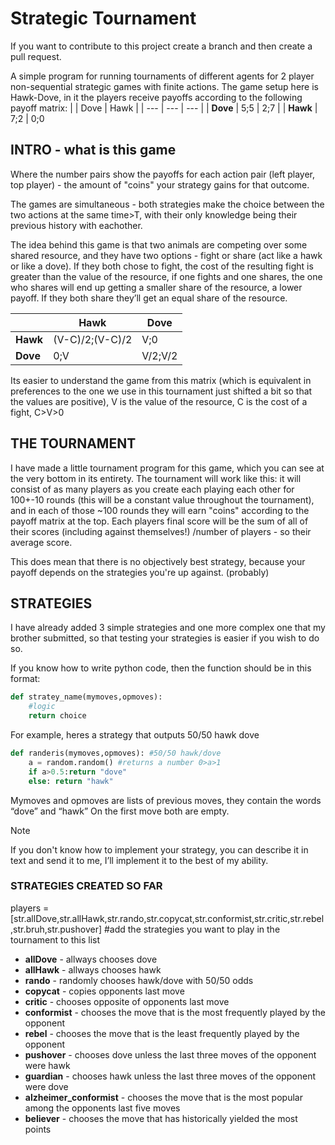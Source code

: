 # Strategic Tournament
If you want to contribute to this project create a branch and then create a pull request.

A simple program for running tournaments of different agents for 2 player non-sequential strategic games with finite actions.
The game setup here is Hawk-Dove, in it the players receive payoffs according to the following payoff matrix:
|  | Dove | Hawk |
| --- | --- | --- |
| **Dove** | 5;5 | 2;7 |
| **Hawk** | 7;2 | 0;0 

## INTRO - what is this game 
Where the number pairs show the payoffs for each action pair (left player, top player) - the amount of "coins" your strategy gains for that outcome.

The games are simultaneous - both strategies make the choice between the two actions at the same time>T, with their only knowledge being their previous history with eachother.

The idea behind this game is that two animals are competing over some shared resource, and they have two options - fight or share (act like a hawk or like a dove).
If they both chose to fight, the cost of the resulting fight is greater than the value of the resource, if one fights and one shares, the one who shares will end up getting a smaller share of the resource, a lower payoff. 
If they both share they’ll get an equal share of the resource.

|  | Hawk | Dove |
| --- | --- | --- |
| **Hawk** | (V-C)/2;(V-C)/2 | V;0 |
| **Dove** | 0;V | V/2;V/2 |

Its easier to understand the game from this matrix (which is equivalent in preferences to the one we use in this tournament just shifted a bit so that the values are positive), V is the value of the resource, C is the cost of a fight, C>V>0

## THE TOURNAMENT

I have made a little tournament program for this game, which you can see at the very bottom in its entirety. The tournament will work like this: it will consist of as many players as you create each playing each other for 100+-10 rounds (this will be a constant value throughout the tournament), and in each of those ~100 rounds they will earn "coins" according to the payoff matrix at the top. Each players final score will be the sum of all of their scores (including against themselves!) /number of players - so their average score. 

This does mean that there is no objectively best strategy, because your payoff depends on the strategies you're up against. (probably)

## STRATEGIES

I have already added 3 simple strategies and one more complex one that my brother submitted, so that testing your strategies is easier if you wish to do so. 

If you know how to write python code, then the function should be in this format:
```python
def stratey_name(mymoves,opmoves):
    #logic
    return choice
```

For example, heres a strategy that outputs 50/50 hawk dove
```python
def randeris(mymoves,opmoves): #50/50 hawk/dove
    a = random.random() #returns a number 0>a>1
    if a>0.5:return "dove"
    else: return "hawk"
```

Mymoves and opmoves are lists of previous moves, they contain the words “dove” and “hawk”
On the first move both are empty.

> [!NOTE]
> If you don't know how to implement your strategy, you can describe it in text and send it to me, I’ll implement it to the best of my ability.

### STRATEGIES CREATED SO FAR
players = [str.allDove,str.allHawk,str.rando,str.copycat,str.conformist,str.critic,str.rebel,str.bruh,str.pushover] #add the strategies you want to play in the tournament to this list

- **allDove** - allways chooses dove
- **allHawk** - allways chooses hawk
- **rando** - randomly chooses hawk/dove with 50/50 odds
- **copycat** - copies opponents last move
- **critic** - chooses opposite of opponents last move
- **conformist** - chooses the move that is the most frequently played by the opponent
- **rebel** - chooses the move that is the least frequently played by the opponent
- **pushover** - chooses dove unless the last three moves of the opponent were hawk
- **guardian** - chooses hawk unless the last three moves of the opponent were dove
- **alzheimer_conformist** - chooses the move that is the most popular among the opponents last five moves
- **believer** - chooses the move that has historically yielded the most points
